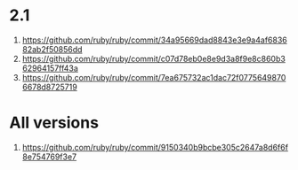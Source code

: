 # 2.1

1. https://github.com/ruby/ruby/commit/34a95669dad8843e3e9a4af683682ab2f50856dd
2. https://github.com/ruby/ruby/commit/c07d78eb0e8e9d3a8f9e8c860b362964157ff43a
3. https://github.com/ruby/ruby/commit/7ea675732ac1dac72f07756498706678d8725719

# All versions

1. https://github.com/ruby/ruby/commit/9150340b9bcbe305c2647a8d6f6f8e754769f3e7
